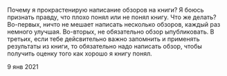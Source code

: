 Почему я прокрастенирую написание обзоров на книги? Я боюсь признать правду, что плохо понял или не понял книгу. Что же делать? Во-первых, ничто не мешает написать несколько обзоров, каждый раз немного улучшая. Во-вторых, не обязательно обзор ыпубликовать. В третьих, если тебе дейсвительно важно запомнить и применять результаты из книги, то обязательно надо написать обзор, чтобы получить оценку того как хорошо я книгу понял. 

9 янв 2021
